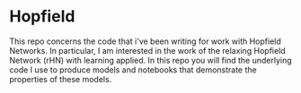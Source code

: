 # Hopfield

This repo concerns the code that i've been writing for work with Hopfield Networks. In particular, I am interested in the work of the relaxing Hopfield Network (rHN) with learning applied. In this repo you will find the underlying code I use to produce models and notebooks that demonstrate the properties of these models.
